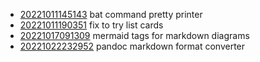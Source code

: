 - [20221011145143](/zet/20221011145143/README.md) bat command pretty printer
- [20221011190351](/zet/20221011190351/README.md) fix to try list cards
- [20221017091309](/zet/20221017091309/README.md) mermaid tags for markdown diagrams
- [20221022232952](/zet/20221022232952/README.md) pandoc markdown format converter
